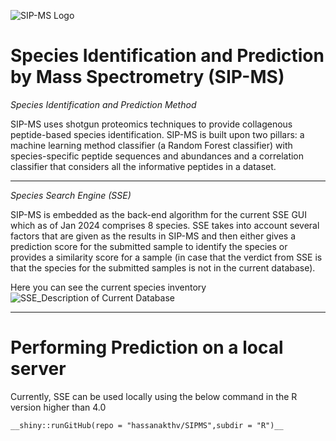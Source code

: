 ![SIP-MS Logo](https://github.com/hassanakthv/SIPMS/assets/43888767/70437bd0-88f8-4591-8b08-c4f5215e6713)
# Species Identification and Prediction by Mass Spectrometry (SIP-MS) 

*Species Identification and Prediction Method*

SIP-MS uses shotgun proteomics techniques to provide collagenous peptide-based species identification. SIP-MS is built upon two pillars: a machine learning method classifier (a Random Forest classifier) with species-specific peptide sequences and abundances and a correlation classifier that considers all the informative peptides in a dataset. 
***

*Species Search Engine (SSE)*

SIP-MS is embedded as the back-end algorithm for the current SSE GUI which as of Jan 2024 comprises 8 species. SSE takes into account several factors that are given as the results in SIP-MS and then either gives a prediction score for the submitted sample to identify the species or provides a similarity score for a sample (in case that the verdict from SSE is that the species for the submitted samples is not in the current database).


Here you can see the current species inventory
![SSE_Description of Current Database](https://github.com/hassanakthv/SIPMS/assets/43888767/b38933a0-56c3-4b79-b6b5-5944f864477b)
***
# Performing Prediction on a local server
Currently, SSE can be used locally using the below command in the R version higher than 4.0

``` 
__shiny::runGitHub(repo = "hassanakthv/SIPMS",subdir = "R")__
``` 
